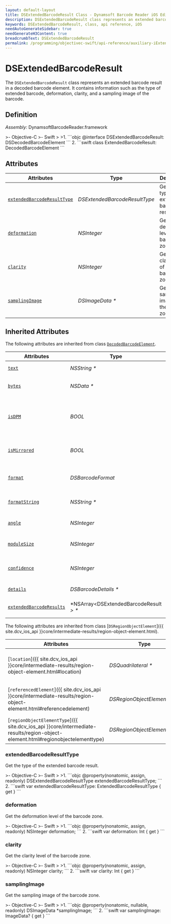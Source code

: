 ```yaml
---
layout: default-layout
title: DSExtendedBarcodeResult Class - Dynamsoft Barcode Reader iOS Edition
description: DSExtendedBarcodeResult class represents an extended barcode result in a decoded barcode element. It contains information such as the type of extended barcode, deformation, clarity, and a sampling image of the barcode.
keywords: DSExtendedBarcodeResult, class, api reference, iOS
needAutoGenerateSidebar: true
needGenerateH3Content: true
breadcrumbText: DSExtendedBarcodeResult
permalink: /programming/objectivec-swift/api-reference/auxiliary-iExtendedResult.html
---
```



# DSExtendedBarcodeResult

The `DSExtendedBarcodeResult` class represents an extended barcode result in a decoded barcode element. It contains information such as the type of extended barcode, deformation, clarity, and a sampling image of the barcode.

## Definition

*Assembly:* DynamsoftBarcodeReader.framework

<div class="sample-code-prefix"></div>
>- Objective-C
>- Swift
>
>1. 
```objc
@interface DSExtendedBarcodeResult: DSDecodedBarcodeElement
```
2. 
```swift
class ExtendedBarcodeResult: DecodedBarcodeElement
```

## Attributes

| Attributes | Type | Description |
| ---------- | ---- | ----------- |
| [`extendedBarcodeResultType`](#extendedbarcoderesulttype) | *DSExtendedBarcodeResultType* | Get the type of the extended barcode result. |
| [`deformation`](#deformation) | *NSInteger* | Get the deformation level of the barcode zone. |
| [`clarity`](#clarity) | *NSInteger* | Get the clarity level of the barcode zone. |
| [`samplingImage`](#samplingimage) | *DSImageData \** | Get the sampling image of the barcode zone. |

## Inherited Attributes

The following attributes are inherited from class [`DecodedBarcodeElement`](decoded-barcode-element.md).

| Attributes    | Type | Description |
| ------------- | ---- | ----------- |
| [`text`](decoded-barcode-element.md#text) | *NSString \** | The text of the decoded barcode. |
| [`bytes`](decoded-barcode-element.md#bytes) | *NSData \** | The raw bytes of the decoded barcode. |
| [`isDPM`](decoded-barcode-element.md#isdpm) | *BOOL* |Whether the barcode is a DPM (Direct Part Marking) barcode (decoded by DPMReadingMode). |
| [`isMirrored`](decoded-barcode-element.md#ismirrored) | *BOOL* |Whether the barcode is mirrored (decoded by MirrorMode). |
| [`format`](decoded-barcode-element.md#format) | *DSBarcodeFormat* |The format of the decoded barcode as a barcode format enumeration. |
| [`formatString`](decoded-barcode-element.md#formatstring) | *NSString \** | The format of the decode barcode as a string. |
| [`angle`](decoded-barcode-element.md#angle) | *NSInteger* |The orientation angle of the barcode. |
| [`moduleSize`](decoded-barcode-element.md#modulesize) | *NSInteger* |The module size of the decoded barcode. |
| [`confidence`](decoded-barcode-element.md#confidence) | *NSInteger* |The confidence score of the barcode recognition result. |
| [`details`](decoded-barcode-element.md#details) | *DSBarcodeDetails \** | The details of the decoded barcode. |
| [`extendedBarcodeResults`](decoded-barcode-element.md#extendedbarcoderesults) | *NSArray<DSExtendedBarcodeResult *> \** |An array of extended barcode results. |

The following attributes are inherited from class [`DSRegionObjectElement`]({{ site.dcv_ios_api }}core/intermediate-results/region-object-element.html).

| Attributes | Type | Description |
| ---------- | ---- | ----------- |
| [`location`]({{ site.dcv_ios_api }}core/intermediate-results/region-object-element.html#location) | *DSQuadrilateral \** | The location info of the element that defined in DSQuadrilateral. |
| [`referencedElement`]({{ site.dcv_ios_api }}core/intermediate-results/region-object-element.html#referencedelement) | *DSRegionObjectElement \** | The referenced element that supports the capturing of this element. |
| [`regionObjectElementType`]({{ site.dcv_ios_api }}core/intermediate-results/region-object-element.html#regionobjectelementtype) | *DSRegionObjectElementType* | The type of the element. |

### extendedBarcodeResultType

Get the type of the extended barcode result.

<div class="sample-code-prefix"></div>
>- Objective-C
>- Swift
>
>1. 
```objc
@property(nonatomic, assign, readonly) DSExtendedBarcodeResultType extendedBarcodeResultType;
```
2. 
```swift
var extendedBarcodeResultType: ExtendedBarcodeResultType { get }
```

### deformation

Get the deformation level of the barcode zone.

<div class="sample-code-prefix"></div>
>- Objective-C
>- Swift
>
>1. 
```objc
@property(nonatomic, assign, readonly) NSInteger deformation;
```
2. 
```swift
var deformation: Int { get }
```

### clarity

Get the clarity level of the barcode zone.

<div class="sample-code-prefix"></div>
>- Objective-C
>- Swift
>
>1. 
```objc
@property(nonatomic, assign, readonly) NSInteger clarity;
```
2. 
```swift
var clarity: Int { get }
```

### samplingImage

Get the sampling image of the barcode zone.

<div class="sample-code-prefix"></div>
>- Objective-C
>- Swift
>
>1. 
```objc
@property(nonatomic, nullable, readonly) DSImageData *samplingImage;
```
2. 
```swift
var samplingImage: ImageData? { get }
```
